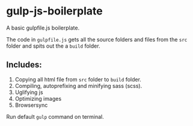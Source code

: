 # gulp-js-boilerplate
A basic gulpfile.js boilerplate.

The code in `gulpfile.js` gets all the source folders and files from the `src` folder
and spits out the a `build` folder.

## Includes:

1) Copying all html file from `src` folder to `build` folder.
2) Compiling, autoprefixing and minifying sass (scss).
3) Uglifying js
4) Optimizing images
5) Browsersync

Run default `gulp` command on terminal.
